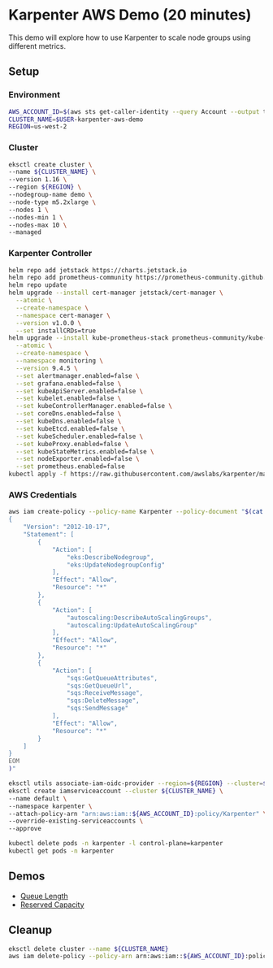# Karpenter AWS Demo (20 minutes)

This demo will explore how to use Karpenter to scale node groups using different metrics.

## Setup

### Environment

```bash
AWS_ACCOUNT_ID=$(aws sts get-caller-identity --query Account --output text)
CLUSTER_NAME=$USER-karpenter-aws-demo
REGION=us-west-2
```

### Cluster

```bash
eksctl create cluster \
--name ${CLUSTER_NAME} \
--version 1.16 \
--region ${REGION} \
--nodegroup-name demo \
--node-type m5.2xlarge \
--nodes 1 \
--nodes-min 1 \
--nodes-max 10 \
--managed
```

### Karpenter Controller

```bash
helm repo add jetstack https://charts.jetstack.io
helm repo add prometheus-community https://prometheus-community.github.io/helm-charts
helm repo update
helm upgrade --install cert-manager jetstack/cert-manager \
  --atomic \
  --create-namespace \
  --namespace cert-manager \
  --version v1.0.0 \
  --set installCRDs=true
helm upgrade --install kube-prometheus-stack prometheus-community/kube-prometheus-stack \
  --atomic \
  --create-namespace \
  --namespace monitoring \
  --version 9.4.5 \
  --set alertmanager.enabled=false \
  --set grafana.enabled=false \
  --set kubeApiServer.enabled=false \
  --set kubelet.enabled=false \
  --set kubeControllerManager.enabled=false \
  --set coreDns.enabled=false \
  --set kubeDns.enabled=false \
  --set kubeEtcd.enabled=false \
  --set kubeScheduler.enabled=false \
  --set kubeProxy.enabled=false \
  --set kubeStateMetrics.enabled=false \
  --set nodeExporter.enabled=false \
  --set prometheus.enabled=false
kubectl apply -f https://raw.githubusercontent.com/awslabs/karpenter/main/releases/aws/v0.1.0.yaml
```

### AWS Credentials

```bash
aws iam create-policy --policy-name Karpenter --policy-document "$(cat <<-EOM
{
    "Version": "2012-10-17",
    "Statement": [
        {
            "Action": [
                "eks:DescribeNodegroup",
                "eks:UpdateNodegroupConfig"
            ],
            "Effect": "Allow",
            "Resource": "*"
        },
        {
            "Action": [
                "autoscaling:DescribeAutoScalingGroups",
                "autoscaling:UpdateAutoScalingGroup"
            ],
            "Effect": "Allow",
            "Resource": "*"
        },
        {
            "Action": [
                "sqs:GetQueueAttributes",
                "sqs:GetQueueUrl",
                "sqs:ReceiveMessage",
                "sqs:DeleteMessage",
                "sqs:SendMessage"
            ],
            "Effect": "Allow",
            "Resource": "*"
        }
    ]
}
EOM
)"
```

```bash
eksctl utils associate-iam-oidc-provider --region=${REGION} --cluster=${CLUSTER_NAME} --approve
eksctl create iamserviceaccount --cluster ${CLUSTER_NAME} \
--name default \
--namespace karpenter \
--attach-policy-arn "arn:aws:iam::${AWS_ACCOUNT_ID}:policy/Karpenter" \
--override-existing-serviceaccounts \
--approve

kubectl delete pods -n karpenter -l control-plane=karpenter
kubectl get pods -n karpenter
```

## Demos

* [Queue Length](https://github.com/ellistarn/karpenter-aws-demo/blob/main/queue/)
* [Reserved Capacity](https://github.com/ellistarn/karpenter-aws-demo/blob/main/reserved-capacity)

## Cleanup

```bash
eksctl delete cluster --name ${CLUSTER_NAME}
aws iam delete-policy --policy-arn arn:aws:iam::${AWS_ACCOUNT_ID}:policy/Karpenter
```
